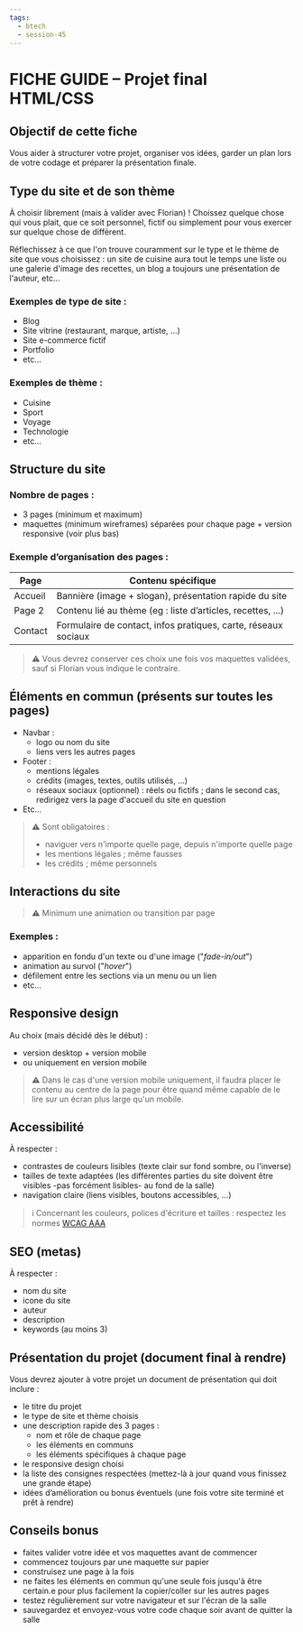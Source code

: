 ```yaml
---
tags:
  - btech
  - session-45
---
```


# FICHE GUIDE – Projet final HTML/CSS

## Objectif de cette fiche

Vous aider à structurer votre projet, organiser vos idées, garder un plan lors de votre codage et préparer la présentation finale.

## Type du site et de son thème

À choisir librement (mais à valider avec Florian) ! Choissez quelque chose qui vous plait, que ce soit personnel, fictif ou simplement pour vous exercer sur quelque chose de différent.

Réflechissez à ce que l'on trouve couramment sur le type et le thème de site que vous choisissez : un site de cuisine aura tout le temps une liste ou une galerie d'image des recettes, un blog a toujours une présentation de l'auteur, etc...

### Exemples de type de site :

- Blog
- Site vitrine (restaurant, marque, artiste, ...)
- Site e-commerce fictif
- Portfolio
- etc...

### Exemples de thème :

- Cuisine
- Sport
- Voyage
- Technologie
- etc...

## Structure du site

### Nombre de pages :

- 3 pages (minimum et maximum)
- maquettes (minimum wireframes) séparées pour chaque page + version responsive (voir plus bas)

### Exemple d’organisation des pages :

| Page       | Contenu spécifique                                             |
|------------|----------------------------------------------------------------|
| Accueil    | Bannière (image + slogan), présentation rapide du site         |
| Page 2     | Contenu lié au thème (eg : liste d’articles, recettes, ...)    |
| Contact    | Formulaire de contact, infos pratiques, carte, réseaux sociaux |

> ⚠️ Vous devrez conserver ces choix une fois vos maquettes validées, sauf si Florian vous indique le contraire.

## Éléments en commun (présents sur toutes les pages)

- Navbar :
  - logo ou nom du site
  - liens vers les autres pages
- Footer :
  - mentions légales
  - crédits (images, textes, outils utilisés, ...)
  - réseaux sociaux (optionnel) : réels ou fictifs ; dans le second cas, redirigez vers la page d'accueil du site en question
- Etc...

> ⚠️ Sont obligatoires :
> - naviguer vers n'importe quelle page, depuis n'importe quelle page
> - les mentions légales ; même fausses
> - les crédits ; même personnels

## Interactions du site

> ⚠️ Minimum une animation ou transition par page

### Exemples :

- apparition en fondu d'un texte ou d'une image ("*fade-in/out*")
- animation au survol ("*hover*")
- défilement entre les sections via un menu ou un lien
- etc...

## Responsive design

Au choix (mais décidé dès le début) :
- version desktop + version mobile
- ou uniquement en version mobile

> ⚠️ Dans le cas d'une version mobile uniquement, il faudra placer le contenu au centre de la page pour être quand même capable de le lire sur un écran plus large qu'un mobile.

## Accessibilité

À respecter :
- contrastes de couleurs lisibles (texte clair sur fond sombre, ou l'inverse)
- tailles de texte adaptées (les différentes parties du site doivent être visibles -pas forcément lisibles- au fond de la salle)
- navigation claire (liens visibles, boutons accessibles, ...)

> ℹ️ Concernant les couleurs, polices d'écriture et tailles : respectez les normes [WCAG AAA](https://webaim.org/resources/contrastchecker/)

## SEO (metas)

À respecter :
- nom du site
- icone du site
- auteur
- description
- keywords (au moins 3)

## Présentation du projet (document final à rendre)

Vous devrez ajouter à votre projet un document de présentation qui doit inclure :

- le titre du projet
- le type de site et thème choisis
- une description rapide des 3 pages :
  - nom et rôle de chaque page
  - les éléments en communs
  - les éléments spécifiques à chaque page
- le responsive design choisi
- la liste des consignes respectées (mettez-là à jour quand vous finissez une grande étape)
- idées d’amélioration ou bonus éventuels (une fois votre site terminé et prêt à rendre)

## Conseils bonus

- faites valider votre idée et vos maquettes avant de commencer
- commencez toujours par une maquette sur papier
- construisez une page à la fois
- ne faites les éléments en commun qu'une seule fois jusqu'à être certain.e pour plus facilement la copier/coller sur les autres pages
- testez régulièrement sur votre navigateur et sur l'écran de la salle
- sauvegardez et envoyez-vous votre code chaque soir avant de quitter la salle
